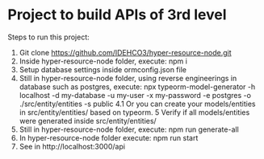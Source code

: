# Project to build APIs of 3rd level

Steps to run this project:
1. Git clone https://github.com/IDEHCO3/hyper-resource-node.git
2. Inside hyper-resource-node folder, execute: npm i 
3. Setup database settings inside ormconfig.json file
4. Still in hyper-resource-node folder, using reverse engineerings in database such as postgres, execute: npx typeorm-model-generator -h localhost -d my-database -u my-user -x my-password -e postgres -o ./src/entity/entities -s public
4.1 Or you can create your models/entities in src/entity/entities/  based on typeorm. 
5 Verify if all models/entities were generated inside src/entity/entities/ 
6. Still in hyper-resource-node folder, execute: npm run generate-all
7. In hyper-resource-node folder execute: npm run start
8. See in http://localhost:3000/api
